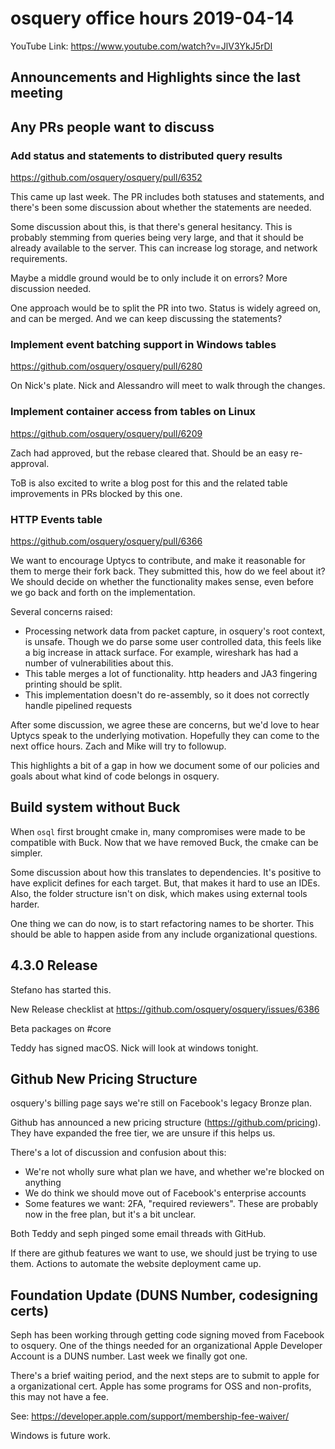 # osquery office hours 2019-04-14

YouTube Link: https://www.youtube.com/watch?v=JlV3YkJ5rDI

## Announcements and Highlights since the last meeting

## Any PRs people want to discuss

### Add status and statements to distributed query results

https://github.com/osquery/osquery/pull/6352

This came up last week. The PR includes both statuses and statements,
and there's been some discussion about whether the statements are
needed.

Some discussion about this, is that there's general hesitancy. This is
probably stemming from queries being very large, and that it should be
already available to the server. This can increase log storage, and
network requirements.

Maybe a middle ground would be to only include it on errors? More
discussion needed.

One approach would be to split the PR into two. Status is widely
agreed on, and can be merged. And we can keep discussing the
statements?

### Implement event batching support in Windows tables

https://github.com/osquery/osquery/pull/6280

On Nick's plate. Nick and Alessandro will meet to walk through the
changes.

### Implement container access from tables on Linux

https://github.com/osquery/osquery/pull/6209

Zach had approved, but the rebase cleared that. Should be an easy
re-approval.

ToB is also excited to write a blog post for this and the related
table improvements in PRs blocked by this one.

### HTTP Events table

https://github.com/osquery/osquery/pull/6366

We want to encourage Uptycs to contribute, and make it reasonable for
them to merge their fork back. They submitted this, how do we feel
about it? We should decide on whether the functionality makes sense,
even before we go back and forth on the implementation.

Several concerns raised:
* Processing network data from packet capture, in osquery's root
  context, is unsafe. Though we do parse some user controlled data,
  this feels like a big increase in attack surface. For example,
  wireshark has had a number of vulnerabilities about this.
* This table merges a lot of functionality. http headers and JA3
  fingering printing should be split.
* This implementation doesn't do re-assembly, so it does not correctly
  handle pipelined requests

After some discussion, we agree these are concerns, but we'd love to
hear Uptycs speak to the underlying motivation. Hopefully they can
come to the next office hours. Zach and Mike will try to followup.

This highlights a bit of a gap in how we document some of our policies
and goals about what kind of code belongs in osquery.

## Build system without Buck

When `osql` first brought cmake in, many compromises were made to be
compatible with Buck. Now that we have removed Buck, the cmake can be
simpler.

Some discussion about how this translates to dependencies. It's
positive to have explicit defines for each target. But, that makes it
hard to use an IDEs. Also, the folder structure isn't on disk,
which makes using external tools harder.

One thing we can do now, is to start refactoring names to be
shorter. This should be able to happen aside from any include
organizational questions.

## 4.3.0 Release

Stefano has started this.

New Release checklist at
https://github.com/osquery/osquery/issues/6386

Beta packages on #core

Teddy has signed macOS. Nick will look at windows tonight.

## Github New Pricing Structure

osquery's billing page says we're still on Facebook's legacy Bronze
plan.

Github has announced a new pricing structure
(https://github.com/pricing). They have expanded the free tier, we are
unsure if this helps us.

There's a lot of discussion and confusion about this:
* We're not wholly sure what plan we have, and whether we're blocked
  on anything
* We do think we should move out of Facebook's enterprise accounts
* Some features we want: 2FA, "required reviewers". These are probably
  now in the free plan, but it's a bit unclear.

Both Teddy and seph pinged some email threads with GitHub.

If there are github features we want to use, we should just be trying
to use them. Actions to automate the website deployment came up.

## Foundation Update (DUNS Number, codesigning certs)

Seph has been working through getting code signing moved from Facebook
to osquery. One of the things needed for an organizational Apple
Developer Account is a DUNS number. Last week we finally got one.

There's a brief waiting period, and the next steps are to submit to
apple for a organizational cert. Apple has some programs for OSS and
non-profits, this may not have a fee.

See: https://developer.apple.com/support/membership-fee-waiver/

Windows is future work.
